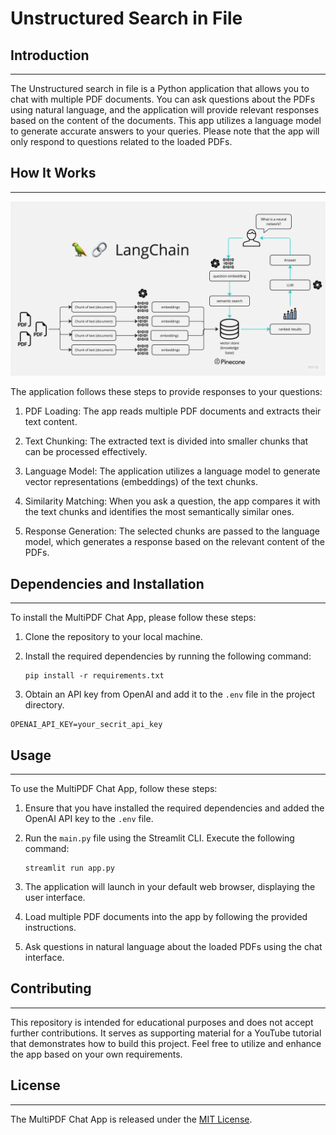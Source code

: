 # Unstructured Search in File

## Introduction
------------
The Unstructured search in file is a Python application that allows you to chat with multiple PDF documents. You can ask questions about the PDFs using natural language, and the application will provide relevant responses based on the content of the documents. This app utilizes a language model to generate accurate answers to your queries. Please note that the app will only respond to questions related to the loaded PDFs.

## How It Works
------------

![MultiPDF Chat App Diagram](./docs/PDF-LangChain.jpg)

The application follows these steps to provide responses to your questions:

1. PDF Loading: The app reads multiple PDF documents and extracts their text content.

2. Text Chunking: The extracted text is divided into smaller chunks that can be processed effectively.

3. Language Model: The application utilizes a language model to generate vector representations (embeddings) of the text chunks.

4. Similarity Matching: When you ask a question, the app compares it with the text chunks and identifies the most semantically similar ones.

5. Response Generation: The selected chunks are passed to the language model, which generates a response based on the relevant content of the PDFs.

## Dependencies and Installation
----------------------------
To install the MultiPDF Chat App, please follow these steps:

1. Clone the repository to your local machine.

2. Install the required dependencies by running the following command:
   ```
   pip install -r requirements.txt
   ```

3. Obtain an API key from OpenAI and add it to the `.env` file in the project directory.
```commandline
OPENAI_API_KEY=your_secrit_api_key
```

## Usage
-----
To use the MultiPDF Chat App, follow these steps:

1. Ensure that you have installed the required dependencies and added the OpenAI API key to the `.env` file.

2. Run the `main.py` file using the Streamlit CLI. Execute the following command:
   ```
   streamlit run app.py
   ```

3. The application will launch in your default web browser, displaying the user interface.

4. Load multiple PDF documents into the app by following the provided instructions.

5. Ask questions in natural language about the loaded PDFs using the chat interface.

## Contributing
------------
This repository is intended for educational purposes and does not accept further contributions. It serves as supporting material for a YouTube tutorial that demonstrates how to build this project. Feel free to utilize and enhance the app based on your own requirements.

## License
-------
The MultiPDF Chat App is released under the [MIT License](https://opensource.org/licenses/MIT).

